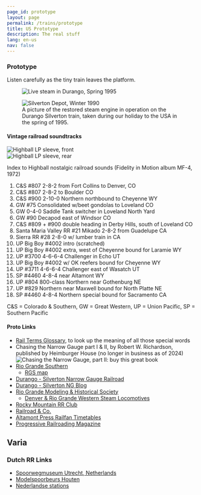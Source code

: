 ```yaml
---
page_id: prototype
layout: page
permalink: /trains/prototype
title: US Prototype
description: The real stuff
lang: en-us
nav: false
---
```


<h3><a id="proto">Prototype</a></h3>
<p>Listen carefully as the tiny train leaves the platform.</p>

<div class="row">
<div class="col-sm">
<figure><img src='{{ "/assets/img/trains2/a2y012.jpg" | relative_url }}' alt='Live steam in Durango, Spring 1995' class='img-fluid'></figure>
</div>
<div class="col-sm">
<figure>
<img src='{{ "/assets/img/trains2/a2y013.jpg" | relative_url }}' alt='Silverton Depot, Winter 1990' class='img-fluid'>
<figcaption class="kleiner">A picture of the restored steam engine in operation on the Durango Silverton train, taken during our holiday to the USA in the spring of 1995.</figcaption>
</figure>
</div>
</div>

<h4>Vintage railroad soundtracks</h4>

<div class="row">
<div class="col-sm">
<img src='{{ "/assets/img/trains2/IMG_9735-front.jpg" | relative_url }}' alt='Highball LP sleeve, front' class='img-fluid'>
</div>
<div class="col-sm">
<img src='{{ "/assets/img/trains2/IMG_9736-rear.jpg" | relative_url }}' alt='Highball LP sleeve, rear' class='img-fluid'>
</div>
</div>

<p>Index to Highball nostalgic railroad sounds (Fidelity in Motion album MF-4, 1972)</p>
<ol>
<li>C&amp;S #807 2-8-2 from Fort Collins to Denver, CO</li>
<li>C&amp;S #807 2-8-2 to Boulder CO</li>
<li>C&amp;S #900 2-10-0 Northern northbound to Cheyenne WY</li>
<li>GW #75 Consolidated w/beet gondolas to Loveland CO</li>
<li>GW 0-4-0 Saddle Tank switcher in Loveland North Yard</li>
<li>GW #90 Decapod east of Windsor CO</li>
<li>C&amp;S #809 + #900 double heading in Derby Hills, south of Loveland CO</li>
<li>Santa Maria Valley RR #21 Mikado 2-8-2 from Guadelupe CA</li>
<li>Sierra RR #28 2-8-0 w/ lumber train in CA</li>
<li>UP Big Boy #4002 intro (scratched)</li>
<li>UP Big Boy #4002 extra, west of Cheyenne bound for Laramie WY</li>
<li>UP #3700 4-6-6-4 Challenger in Echo UT</li>
<li>UP Big Boy #4002 w/ OK reefers bound for Cheyenne WY</li>
<li>UP #3711 4-6-6-4 Challenger east of Wasatch UT</li>
<li>SP #4460 4-8-4 near Altamont WY</li>
<li>UP #804 800-class Northern near Gothenburg NE</li>
<li>UP #829 Northern near Maxwell bound for North Platte NE</li>
<li>SP #4460 4-8-4 Northern special bound for Sacramento CA</li>
</ol>

<p>C&amp;S = Colorado &amp; Southern, GW = Great Western, UP = Union Pacific, SP = Southern Pacific</p>

<h4>Proto Links</h4>
<ul>
<li><a href="https://en.m.wikipedia.org/wiki/Glossary_of_rail_transport_terms">Rail Terms Glossary</a>, to look up the meaning of all those special words</li>
<li>Chasing the Narrow Gauge part I &amp; II, by Robert W. Richardson, published by Heimburger House (no longer in business as of 2024)<br>
<img src='{{ "/assets/img/trains2/RioGrandeVol2.jpg" | relative_url }}' alt='Chasing the Narrow Gauge, part II: buy this great book' class='img-fluid'>
</li>
<li><a href="https://nn3.tripod.com/index.htm">Rio Grande Southern</a>
<ul>
<li><a href="https://nn3.tripod.com/rgsmap.htm">RGS map</a></li>
</ul></li>
<li><a href="https://www.durangotrain.com/">Durango - Silverton Narrow Gauge Railroad</a></li>
<li><a href="https://www.durangotrain.com/blog/">Durango - Silverton NG Blog</a></li>
<li><a href="http://rgmhs.org/">Rio Grande Modeling &amp; Historical Society</a>
<ul>
<li><a href="https://www.drgw.net/info/Steam">Denver &amp; Rio Grande Western Steam Locomotives</a></li>
</ul></li>
<li><a href="https://www.rockymtnrrclub.org/">Rocky Mountain RR Club</a></li>
<li><a href="https://www.freiwald.com/">Railroad &amp; Co.</a></li>
<li><a href="https://www.altamontpress.com/">Altamont Press Railfan Timetables</a></li>
<li><a href="https://www.progressiverailroading.com/">Progressive Railroading Magazine</a></li>
</ul>

<h2><a id="varia">Varia</a></h2>

<h3>Dutch RR Links</h3>
<ul>
<li><a href="https://www.spoorwegmuseum.nl/">Spoorwegmuseum Utrecht, Netherlands</a></li>
<li><a href="https://www.modelspoorbeurs.nl/">Modelspoorbeurs Houten</a></li>
<li><a href="https://www.stationsweb.nl/">Nederlandse stations</a></li>
</ul>
